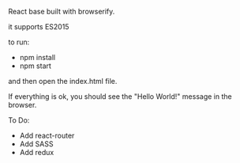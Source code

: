 React base built with browserify.

it supports ES2015

to run:
- npm install
- npm start

and then open the index.html file. 

If everything is ok, you should see the "Hello World!" message in the browser.

To Do:
- Add react-router
- Add SASS
- Add redux

